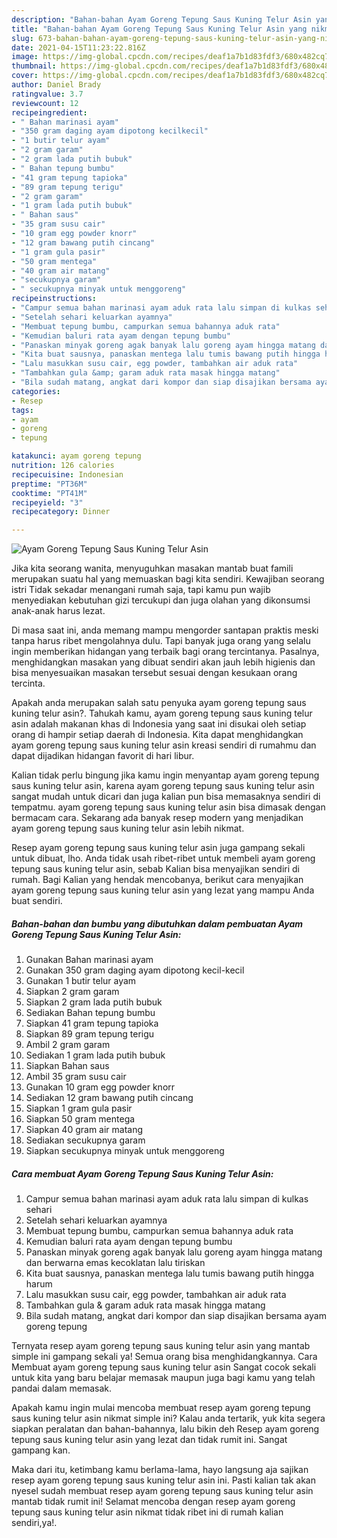 ```yaml
---
description: "Bahan-bahan Ayam Goreng Tepung Saus Kuning Telur Asin yang nikmat dan Mudah Dibuat"
title: "Bahan-bahan Ayam Goreng Tepung Saus Kuning Telur Asin yang nikmat dan Mudah Dibuat"
slug: 673-bahan-bahan-ayam-goreng-tepung-saus-kuning-telur-asin-yang-nikmat-dan-mudah-dibuat
date: 2021-04-15T11:23:22.816Z
image: https://img-global.cpcdn.com/recipes/deaf1a7b1d83fdf3/680x482cq70/ayam-goreng-tepung-saus-kuning-telur-asin-foto-resep-utama.jpg
thumbnail: https://img-global.cpcdn.com/recipes/deaf1a7b1d83fdf3/680x482cq70/ayam-goreng-tepung-saus-kuning-telur-asin-foto-resep-utama.jpg
cover: https://img-global.cpcdn.com/recipes/deaf1a7b1d83fdf3/680x482cq70/ayam-goreng-tepung-saus-kuning-telur-asin-foto-resep-utama.jpg
author: Daniel Brady
ratingvalue: 3.7
reviewcount: 12
recipeingredient:
- " Bahan marinasi ayam"
- "350 gram daging ayam dipotong kecilkecil"
- "1 butir telur ayam"
- "2 gram garam"
- "2 gram lada putih bubuk"
- " Bahan tepung bumbu"
- "41 gram tepung tapioka"
- "89 gram tepung terigu"
- "2 gram garam"
- "1 gram lada putih bubuk"
- " Bahan saus"
- "35 gram susu cair"
- "10 gram egg powder knorr"
- "12 gram bawang putih cincang"
- "1 gram gula pasir"
- "50 gram mentega"
- "40 gram air matang"
- "secukupnya garam"
- " secukupnya minyak untuk menggoreng"
recipeinstructions:
- "Campur semua bahan marinasi ayam aduk rata lalu simpan di kulkas sehari"
- "Setelah sehari keluarkan ayamnya"
- "Membuat tepung bumbu, campurkan semua bahannya aduk rata"
- "Kemudian baluri rata ayam dengan tepung bumbu"
- "Panaskan minyak goreng agak banyak lalu goreng ayam hingga matang dan berwarna emas kecoklatan lalu tiriskan"
- "Kita buat sausnya, panaskan mentega lalu tumis bawang putih hingga harum"
- "Lalu masukkan susu cair, egg powder, tambahkan air aduk rata"
- "Tambahkan gula &amp; garam aduk rata masak hingga matang"
- "Bila sudah matang, angkat dari kompor dan siap disajikan bersama ayam goreng tepung"
categories:
- Resep
tags:
- ayam
- goreng
- tepung

katakunci: ayam goreng tepung 
nutrition: 126 calories
recipecuisine: Indonesian
preptime: "PT36M"
cooktime: "PT41M"
recipeyield: "3"
recipecategory: Dinner

---
```



![Ayam Goreng Tepung Saus Kuning Telur Asin](https://img-global.cpcdn.com/recipes/deaf1a7b1d83fdf3/680x482cq70/ayam-goreng-tepung-saus-kuning-telur-asin-foto-resep-utama.jpg)

Jika kita seorang wanita, menyuguhkan masakan mantab buat famili merupakan suatu hal yang memuaskan bagi kita sendiri. Kewajiban seorang istri Tidak sekadar menangani rumah saja, tapi kamu pun wajib menyediakan kebutuhan gizi tercukupi dan juga olahan yang dikonsumsi anak-anak harus lezat.

Di masa  saat ini, anda memang mampu mengorder santapan praktis meski tanpa harus ribet mengolahnya dulu. Tapi banyak juga orang yang selalu ingin memberikan hidangan yang terbaik bagi orang tercintanya. Pasalnya, menghidangkan masakan yang dibuat sendiri akan jauh lebih higienis dan bisa menyesuaikan masakan tersebut sesuai dengan kesukaan orang tercinta. 



Apakah anda merupakan salah satu penyuka ayam goreng tepung saus kuning telur asin?. Tahukah kamu, ayam goreng tepung saus kuning telur asin adalah makanan khas di Indonesia yang saat ini disukai oleh setiap orang di hampir setiap daerah di Indonesia. Kita dapat menghidangkan ayam goreng tepung saus kuning telur asin kreasi sendiri di rumahmu dan dapat dijadikan hidangan favorit di hari libur.

Kalian tidak perlu bingung jika kamu ingin menyantap ayam goreng tepung saus kuning telur asin, karena ayam goreng tepung saus kuning telur asin sangat mudah untuk dicari dan juga kalian pun bisa memasaknya sendiri di tempatmu. ayam goreng tepung saus kuning telur asin bisa dimasak dengan bermacam cara. Sekarang ada banyak resep modern yang menjadikan ayam goreng tepung saus kuning telur asin lebih nikmat.

Resep ayam goreng tepung saus kuning telur asin juga gampang sekali untuk dibuat, lho. Anda tidak usah ribet-ribet untuk membeli ayam goreng tepung saus kuning telur asin, sebab Kalian bisa menyajikan sendiri di rumah. Bagi Kalian yang hendak mencobanya, berikut cara menyajikan ayam goreng tepung saus kuning telur asin yang lezat yang mampu Anda buat sendiri.

<!--inarticleads1-->

##### Bahan-bahan dan bumbu yang dibutuhkan dalam pembuatan Ayam Goreng Tepung Saus Kuning Telur Asin:

1. Gunakan  Bahan marinasi ayam
1. Gunakan 350 gram daging ayam dipotong kecil-kecil
1. Gunakan 1 butir telur ayam
1. Siapkan 2 gram garam
1. Siapkan 2 gram lada putih bubuk
1. Sediakan  Bahan tepung bumbu
1. Siapkan 41 gram tepung tapioka
1. Siapkan 89 gram tepung terigu
1. Ambil 2 gram garam
1. Sediakan 1 gram lada putih bubuk
1. Siapkan  Bahan saus
1. Ambil 35 gram susu cair
1. Gunakan 10 gram egg powder knorr
1. Sediakan 12 gram bawang putih cincang
1. Siapkan 1 gram gula pasir
1. Siapkan 50 gram mentega
1. Siapkan 40 gram air matang
1. Sediakan secukupnya garam
1. Siapkan  secukupnya minyak untuk menggoreng




<!--inarticleads2-->

##### Cara membuat Ayam Goreng Tepung Saus Kuning Telur Asin:

1. Campur semua bahan marinasi ayam aduk rata lalu simpan di kulkas sehari
1. Setelah sehari keluarkan ayamnya
1. Membuat tepung bumbu, campurkan semua bahannya aduk rata
1. Kemudian baluri rata ayam dengan tepung bumbu
1. Panaskan minyak goreng agak banyak lalu goreng ayam hingga matang dan berwarna emas kecoklatan lalu tiriskan
1. Kita buat sausnya, panaskan mentega lalu tumis bawang putih hingga harum
1. Lalu masukkan susu cair, egg powder, tambahkan air aduk rata
1. Tambahkan gula &amp; garam aduk rata masak hingga matang
1. Bila sudah matang, angkat dari kompor dan siap disajikan bersama ayam goreng tepung




Ternyata resep ayam goreng tepung saus kuning telur asin yang mantab simple ini gampang sekali ya! Semua orang bisa menghidangkannya. Cara Membuat ayam goreng tepung saus kuning telur asin Sangat cocok sekali untuk kita yang baru belajar memasak maupun juga bagi kamu yang telah pandai dalam memasak.

Apakah kamu ingin mulai mencoba membuat resep ayam goreng tepung saus kuning telur asin nikmat simple ini? Kalau anda tertarik, yuk kita segera siapkan peralatan dan bahan-bahannya, lalu bikin deh Resep ayam goreng tepung saus kuning telur asin yang lezat dan tidak rumit ini. Sangat gampang kan. 

Maka dari itu, ketimbang kamu berlama-lama, hayo langsung aja sajikan resep ayam goreng tepung saus kuning telur asin ini. Pasti kalian tak akan nyesel sudah membuat resep ayam goreng tepung saus kuning telur asin mantab tidak rumit ini! Selamat mencoba dengan resep ayam goreng tepung saus kuning telur asin nikmat tidak ribet ini di rumah kalian sendiri,ya!.

